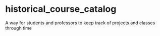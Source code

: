 # historical_course_catalog
A way for students and professors to keep track of projects and classes through time
